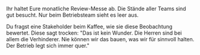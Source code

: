 Ihr haltet Eure monatliche Review-Messe ab. Die Stände aller Teams sind gut besucht. Nur beim Betriebsteam sieht es leer aus.

Du fragst eine Stakeholder beim Kaffee, wie sie diese Beobachtung bewertet. Diese sagt trocken: &quot;Das ist kein Wunder. Die Herren sind bei allem die Verhinderer. Nie können wir das bauen, was wir für sinnvoll halten. Der Betrieb legt sich immer quer.&quot;
